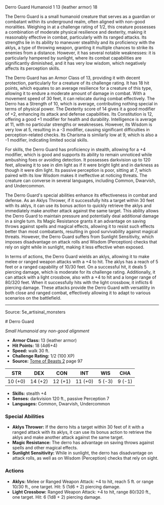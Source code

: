 <MonsterName/>Derro Guard</MonsterName>
<CreatureType/>Humanoid</CreatureType>
<CR/>1</CR>
<AC/>13 (leather armor)</AC>
<HP/>18</HP>
<summary>The Derro Guard is a small humanoid creature that serves as a guardian or combatant within its underground realm, often aligned with non-good moralities. Weighing in at a challenge rating of 1/2, this creature possesses a combination of moderate physical resilience and dexterity, making it reasonably effective in combat, particularly with its ranged attacks. Its strengths lie in its ability to maneuver stealthily and its proficiency with the aklys, a type of throwing weapon, granting it multiple chances to strike its enemies from a distance. However, it has several notable weaknesses: it is particularly hampered by sunlight, where its combat capabilities are significantly diminished, and it has very low wisdom, which negatively affects its perception skills.</summary>

<detail>

The Derro Guard has an Armor Class of 13, providing it with decent protection, particularly for a creature of its challenge rating. It has 18 hit points, which equates to an average resilience for a creature of this type, allowing it to endure a moderate amount of damage in combat. With a movement speed of 30 feet, it can relocate during combat effectively. The Derro has a Strength of 10, which is average, contributing nothing special in terms of physical power. The Dexterity score of 14 gives it a good modifier of +2, enhancing its attack and defense capabilities. Its Constitution is 12, offering a good +1 modifier for health and durability. Intelligence is average at 11, with no particular strengths or weaknesses. However, its Wisdom is very low at 5, resulting in a -3 modifier, causing significant difficulties in perception-related checks. Its Charisma is similarly low at 9, which is also a -1 modifier, indicating limited social skills.

For skills, the Derro Guard has proficiency in stealth, allowing for a +4 modifier, which is good and supports its ability to remain unnoticed while ambushing foes or avoiding detection. It possesses darkvision up to 120 feet, allowing it to see in dim light as if it were bright light and in darkness as though it were dim light. Its passive perception is poor, sitting at 7, which paired with its low Wisdom makes it ineffective at noticing threats. The creature can converse in several languages, including Common, Dwarvish, and Undercommon.

The Derro Guard's special abilities enhance its effectiveness in combat and defense. As an Aklys Thrower, if it successfully hits a target within 30 feet with its aklys, it can use its bonus action to quickly retrieve the aklys and immediately make another attack against the same target. This ability allows the Derro Guard to maintain pressure and potentially deal additional damage in a single turn. Its Magic Resistance grants it an advantage on saving throws against spells and magical effects, allowing it to resist such effects better than most combatants, resulting in good survivability against magical threats. However, the Derro Guard suffers from Sunlight Sensitivity, which imposes disadvantage on attack rolls and Wisdom (Perception) checks that rely on sight while in sunlight, making it less effective when exposed.

In terms of actions, the Derro Guard wields an aklys, allowing it to make melee or ranged weapon attacks with a +4 to hit. The aklys has a reach of 5 feet or a ranged capability of 10/30 feet. On a successful hit, it deals 5 piercing damage, which is moderate for its challenge rating. Additionally, it can attack with a light crossbow, also with a +4 to hit and a longer range of 80/320 feet. When it successfully hits with the light crossbow, it inflicts 6 piercing damage. These attacks provide the Derro Guard with versatility in both close and ranged combat, effectively allowing it to adapt to various scenarios on the battlefield.</detail>



---

Source: 5e_artisinal_monsters

<statblock>
# Derro Guard

*Small* *Humanoid* *any non-good alignment*

- **Armor Class:** 13 (leather armor)
- **Hit Points:** 18 (4d6+4)
- **Speed:** walk 30 ft.
- **Challenge Rating:** 1/2 (100 XP)
- **Source:** [Tome of Beasts 2](https://koboldpress.com/kpstore/product/tome-of-beasts-2-for-5th-edition) page 97

| STR | DEX | CON | INT | WIS | CHA |
| --- | --- | --- | --- | --- | --- |
| 10 (+0) | 14 (+2) | 12 (+1) | 11 (+0) | 5 (-3) | 9 (-1) |

- **Skills:** stealth +4
- **Senses:** darkvision 120 ft., passive Perception 7
- **Languages:** Common, Dwarvish, Undercommon

### Special Abilities

- **Aklys Thrower:** If the derro hits a target within 30 feet of it with a ranged attack with its aklys, it can use its bonus action to retrieve the aklys and make another attack against the same target.
- **Magic Resistance:** The derro has advantage on saving throws against spells and other magical effects.
- **Sunlight Sensitivity:** While in sunlight, the derro has disadvantage on attack rolls, as well as on Wisdom (Perception) checks that rely on sight.

### Actions

- **Aklys:** Melee or Ranged Weapon Attack: +4 to hit, reach 5 ft. or range 10/30 ft., one target. Hit: 5 (1d6 + 2) piercing damage.
- **Light Crossbow:** Ranged Weapon Attack: +4 to hit, range 80/320 ft., one target. Hit: 6 (1d8 + 2) piercing damage.


</statblock>



